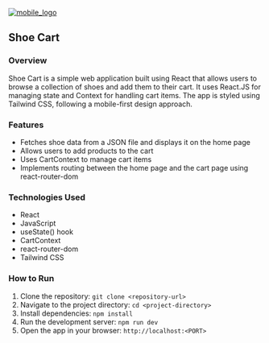 [![mobile_logo](https://github.com/Kaif-Shariff/Shoe-Cart-React/assets/93507427/ce074d4e-7262-4edc-ad4b-b5c7b2842fca)](https://shoe-cart-react.vercel.app/) 

## Shoe Cart


### Overview
Shoe Cart is a simple web application built using React that allows users to browse a collection of shoes and add them to their cart. It uses React.JS for managing state and Context for handling cart items. The app is styled using Tailwind CSS, following a mobile-first design approach.

### Features
- Fetches shoe data from a JSON file and displays it on the home page
- Allows users to add products to the cart
- Uses CartContext to manage cart items
- Implements routing between the home page and the cart page using react-router-dom

### Technologies Used
- React
- JavaScript
- useState() hook
- CartContext
- react-router-dom
- Tailwind CSS

### How to Run
1. Clone the repository: `git clone <repository-url>`
2. Navigate to the project directory: `cd <project-directory>`
3. Install dependencies: `npm install`
4. Run the development server: `npm run dev`
5. Open the app in your browser: `http://localhost:<PORT>`
